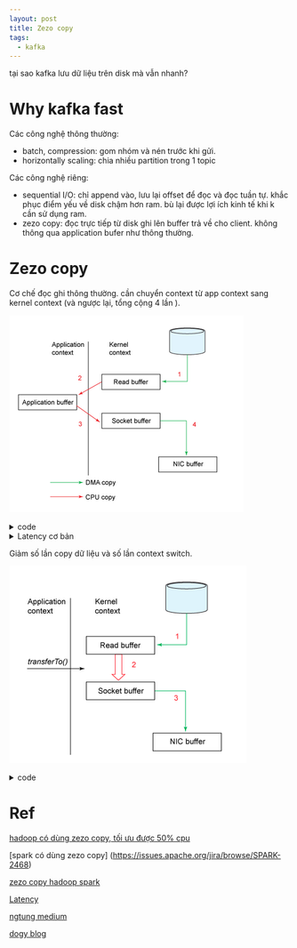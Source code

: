 ```yaml
---
layout: post
title: Zezo copy
tags:
  - kafka
---
```


tại sao kafka lưu dữ liệu trên disk mà vẫn nhanh? 

# Why kafka fast

Các công nghệ thông thường: 
- batch, compression: gom nhóm và nén trước khi gửi.
- horizontally scaling: chia nhiều partition trong 1 topic

Các công nghệ riêng:
- sequential I/O: chỉ append vào, lưu lại offset để đọc và đọc tuần tự. khắc phục điểm yếu về disk chậm hơn ram. bù lại được lợi ích kinh tế khi k cần sử dụng ram.
- zezo copy: đọc trực tiếp từ disk ghi lên buffer trả về cho client. không thông qua application bufer như thông thường.

# Zezo copy

Cơ chế đọc ghi thông thường. cần chuyển context từ app context sang kernel context (và ngược lại, tổng cộng 4 lần ). 

![](../images/2024-02-27%2009-45-29.png)


<details markdown="1">
<summary>code</summary>

```
FileInputStream in = new FileInputStream("in.txt");
FileOutputStream out = new FileOutputStream("out.txt");
int c;

while ((c = in.read()) != -1) {
    out.write(c);
}

in.close();
out.close();
```

</details>

<details markdown="1">
<summary>Latency cơ bản </summary>


```
L1 cache reference                           0.5 ns
Branch mispredict                            5   ns
L2 cache reference                           7   ns                      14x L1 cache
Mutex lock/unlock                           25   ns
Main memory reference                      100   ns                      20x L2 cache, 200x L1 cache
Compress 1K bytes with Zippy             3,000   ns        3 us
Send 1K bytes over 1 Gbps network       10,000   ns       10 us
Read 4K randomly from SSD*             150,000   ns      150 us          ~1GB/sec SSD
Read 1 MB sequentially from memory     250,000   ns      250 us
Round trip within same datacenter      500,000   ns      500 us
Read 1 MB sequentially from SSD*     1,000,000   ns    1,000 us    1 ms  ~1GB/sec SSD, 4X memory
Disk seek                           10,000,000   ns   10,000 us   10 ms  20x datacenter roundtrip
Read 1 MB sequentially from disk    20,000,000   ns   20,000 us   20 ms  80x memory, 20X SSD
Send packet CA->Netherlands->CA    150,000,000   ns  150,000 us  150 ms
```

</details>

Giảm số lần copy dữ liệu và số lần context switch.

![](../images/2024-02-27%2009-52-27.png)


<details markdown="1">
<summary>code</summary>

```
FileChannel inChannel = new FileInputStream("in.txt").getChannel();
FileChannel outChannel = new FileOutputStream("out.txt").getChannel();

inChannel.transferTo(0, inChannel.size(), outChannel);

inChannel.close();
outChannel.close();
```

</details>




# Ref 

[hadoop có dùng zezo copy, tối ưu được 50% cpu](https://issues.apache.org/jira/browse/HADOOP-3164)

[spark có dùng zezo copy] (https://issues.apache.org/jira/browse/SPARK-2468)

[zezo copy hadoop spark](https://weishungchung.com/2014/08/18/zero-copy-technique-in-hadoop-and-spark/)

[Latency](https://gist.github.com/jboner/2841832)

[ngtung medium](https://ngtung.medium.com/zero-copy-v%C3%A0-t%E1%BB%91i-%C6%B0u-data-transfer-e9852526518)

[dogy blog](https://dogy.io/2021/04/08/tai-sao-kafka-lai-nhanh-toi-vay/)





